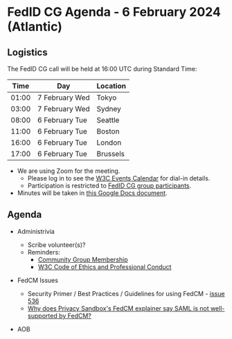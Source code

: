 # FedID CG Agenda - 6 February 2024 (Atlantic)

## Logistics

The FedID CG call will be held at 16:00 UTC during Standard Time:

| Time         | Day    | Location      |
| ------------ | ------ | ------------- |
| 01:00 | 7 February Wed | Tokyo         |
| 03:00 | 7 February Wed | Sydney        |
| 08:00 | 6 February Tue | Seattle       |
| 11:00 | 6 February Tue | Boston        |
| 16:00 | 6 February Tue | London        |
| 17:00 | 6 February Tue | Brussels      |


* We are using Zoom for the meeting.
    * Please log in to see the [W3C Events Calendar](https://www.w3.org/events/meetings/20c345a0-f8cc-4d4e-9e9d-d24f04816a32/20240206T080000/) for dial-in details. 
    * Participation is restricted to [FedID CG group participants](https://www.w3.org/community/fed-id/participants).
* Minutes will be taken in [this Google Docs document](https://docs.google.com/document/d/1O7Rn8Aj4rsYWohdEP61lnGdgkai0xTZFQgm7XEA0RBM/edit).


## Agenda

* Administrivia
  * Scribe volunteer(s)?
  * Reminders: 
     * [Community Group Membership](https://www.w3.org/community/fed-id/)
     * [W3C Code of Ethics and Professional Conduct](https://www.w3.org/Consortium/cepc/)

* FedCM Issues
  * Security Primer / Best Practices / Guidelines for using FedCM - [issue 536](https://github.com/fedidcg/FedCM/issues/536)
  * [Why does Privacy Sandbox's FedCM explainer say SAML is not well-supported by FedCM?](https://github.com/GoogleChromeLabs/privacy-sandbox-dev-support/issues/122)



* AOB
 
